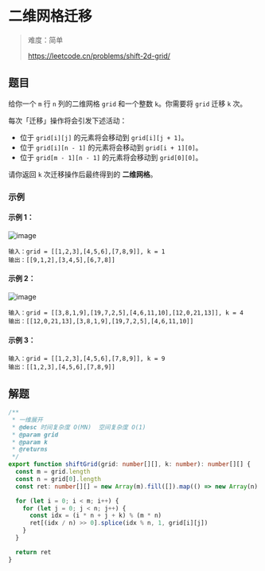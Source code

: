 # 二维网格迁移

> 难度：简单
>
> https://leetcode.cn/problems/shift-2d-grid/

## 题目

给你一个 `m` 行 `n` 列的二维网格 `grid` 和一个整数 `k`。你需要将 `grid` 迁移 `k` 次。

每次「迁移」操作将会引发下述活动：

- 位于 `grid[i][j]` 的元素将会移动到 `grid[i][j + 1]`。
- 位于 `grid[i][n - 1]` 的元素将会移动到 `grid[i + 1][0]`。
- 位于 `grid[m - 1][n - 1]` 的元素将会移动到 `grid[0][0]`。

请你返回 `k` 次迁移操作后最终得到的 **二维网格**。

### 示例

#### 示例 1：

![image](https://user-images.githubusercontent.com/54696834/179881221-3f16a1cc-cc9e-44e1-9d0a-ec18d862506b.png)

```
输入：grid = [[1,2,3],[4,5,6],[7,8,9]], k = 1
输出：[[9,1,2],[3,4,5],[6,7,8]]
```

#### 示例 2：

![image](https://user-images.githubusercontent.com/54696834/179881230-52e09b32-7c29-4b16-9c55-f1d4306d52b4.png)

```
输入：grid = [[3,8,1,9],[19,7,2,5],[4,6,11,10],[12,0,21,13]], k = 4
输出：[[12,0,21,13],[3,8,1,9],[19,7,2,5],[4,6,11,10]]
```

#### 示例 3：
```
输入：grid = [[1,2,3],[4,5,6],[7,8,9]], k = 9
输出：[[1,2,3],[4,5,6],[7,8,9]]
```

## 解题

```ts 
/**
 * 一维展开
 * @desc 时间复杂度 O(MN)  空间复杂度 O(1)
 * @param grid
 * @param k
 * @returns
 */
export function shiftGrid(grid: number[][], k: number): number[][] {
  const m = grid.length
  const n = grid[0].length
  const ret: number[][] = new Array(m).fill([]).map(() => new Array(n).fill(0))

  for (let i = 0; i < m; i++) {
    for (let j = 0; j < n; j++) {
      const idx = (i * n + j + k) % (m * n)
      ret[(idx / n) >> 0].splice(idx % n, 1, grid[i][j])
    }
  }

  return ret
}
```
